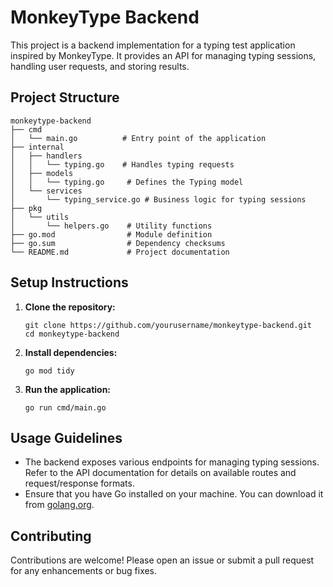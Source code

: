 # MonkeyType Backend

This project is a backend implementation for a typing test application inspired by MonkeyType. It provides an API for managing typing sessions, handling user requests, and storing results.

## Project Structure

```
monkeytype-backend
├── cmd
│   └── main.go          # Entry point of the application
├── internal
│   ├── handlers
│   │   └── typing.go    # Handles typing requests
│   ├── models
│   │   └── typing.go     # Defines the Typing model
│   └── services
│       └── typing_service.go # Business logic for typing sessions
├── pkg
│   └── utils
│       └── helpers.go    # Utility functions
├── go.mod                # Module definition
├── go.sum                # Dependency checksums
└── README.md             # Project documentation
```

## Setup Instructions

1. **Clone the repository:**
   ```
   git clone https://github.com/yourusername/monkeytype-backend.git
   cd monkeytype-backend
   ```

2. **Install dependencies:**
   ```
   go mod tidy
   ```

3. **Run the application:**
   ```
   go run cmd/main.go
   ```

## Usage Guidelines

- The backend exposes various endpoints for managing typing sessions. Refer to the API documentation for details on available routes and request/response formats.
- Ensure that you have Go installed on your machine. You can download it from [golang.org](https://golang.org/dl/).

## Contributing

Contributions are welcome! Please open an issue or submit a pull request for any enhancements or bug fixes.